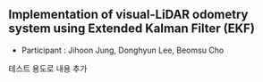 ## Implementation of visual-LiDAR odometry system using Extended Kalman Filter (EKF)

- Participant : Jihoon Jung, Donghyun Lee, Beomsu Cho

테스트 용도로 내용 추가
